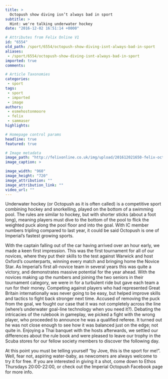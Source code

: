```yaml
---
title: >
  Octopush show diving isn’t always bad in sport
subtitle: >
  Hint: we're talking underwater hockey
date: "2016-12-02 16:51:14 +0000"

# Attributes from Felix Online V1
id: "6554"
old_path: /sport/6554/octopush-show-diving-isnt-always-bad-in-sport
aliases:
 - /sport/6554/octopush-show-diving-isnt-always-bad-in-sport
imported: true
comments:

# Article Taxonomies
categories:
 - sport
tags:
 - sport
 - imported
 - image
authors:
 - esmehostonmoore
 - felix
 - sammaser
highlights:

# Homepage control params
headline: true
featured: true

# Image metadata
image_path: "http://felixonline.co.uk/img/upload/201612021650-felix-octopush 2.jpg"
image_caption: >

image_width: "960"
image_height: "720"
image_attribution: ""
image_attribution_link: ""
video_url: ""
---
```


Underwater hockey (or Octopush as it is often called) is a competitive sport combining hockey and snorkelling, played on the bottom of a swimming pool.  The rules are similar to hockey, but with shorter sticks (about a foot long), meaning players must dive to the bottom of the pool to flick the weighted puck along the pool floor and into the goal. With IC member numbers tripling compared to last year, it could be said Octopush is one of Imperial’s fastest growing sports.

With the captain falling out of the car having arrived over an hour early, we made a keen first impression. This was the first tournament for all of our novices, where they put their skills to the test against Warwick and host Oxford’s counterparts, winning every match and bringing home the Novice Star.  As Imperial’s first all-novice team in several years this was quite a victory, and demonstrates massive potential for the year ahead. With the novices making up the numbers and joining the two seniors in their tournament category, we were in for a turbulent ride but gave each team a run for their money.  Competing against players who had represented Great Britain internationally was never going to be easy, but helped improve skills and tactics to fight back stronger next time.  Accused of removing the puck from the goal, we fought our case that it was not completely across the line (where’s underwater goal-line technology when you need it?).  Debating the intricacies of the rulebook in gameplay, we picked a fight with the wrong player, who proceeded to announce he was a qualified referee. It turned out he was not close enough to see how it was balanced just on the edge; not quite in. Enjoying a Thai banquet with the hosts afterwards, we settled our differences about the rule book and were pleased to leave our trophy in the Scuba stores for our fellow society members to discover the following day.

At this point you must be telling yourself “by Jove, this is the sport for me!”. Well, fear not, aspiring water-baby, as newcomers are always welcome to try it for free. If you are interested in giving it a shot, come down to Ethos Thursdays 20:00-22:00, or check out the Imperial Octopush Facebook page for more info.
